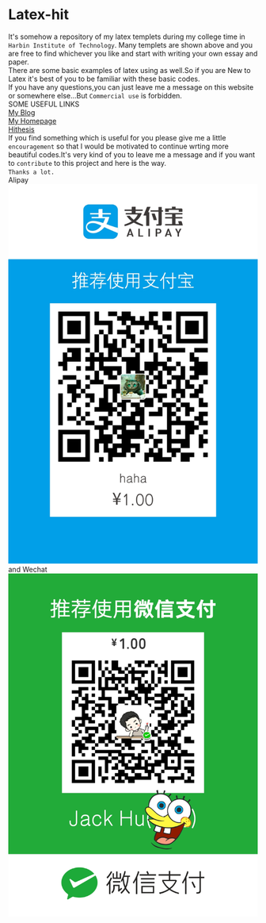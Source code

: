 # Latex-hit
It's somehow a repository of my latex templets during my college time in `Harbin Institute of Technology`.
Many templets are shown above and you are free to find whichever you like and start with writing your own essay and paper.\
There are some basic examples of latex using as well.So if you are New to Latex it's best of you to be familiar with these basic codes.\
If you have any questions,you can just leave me a message on this website or somewhere else...But `Commercial use` is forbidden.\
SOME USEFUL LINKS\
[My Blog](http://hahaha.i11r.com)\
[My Homepage](http://www.jacobstudio.top)\
[Hithesis](https://github.com/dustincys/hithesis)\
If you find something which is useful for you please give me a little `encouragement` so that I would be motivated to continue wrting more beautiful codes.It's very kind of you to leave me a message and if you want to `contribute` to this project and here is the way.\
`Thanks a lot.`\
Alipay
![Alipay](https://github.com/JinxinHu/Latex-hit/blob/master/don't%20open%20me/alipay.jpg)
and Wechat\
![Wechat](https://github.com/JinxinHu/Latex-hit/blob/master/don't%20open%20me/we%20chat.png)
